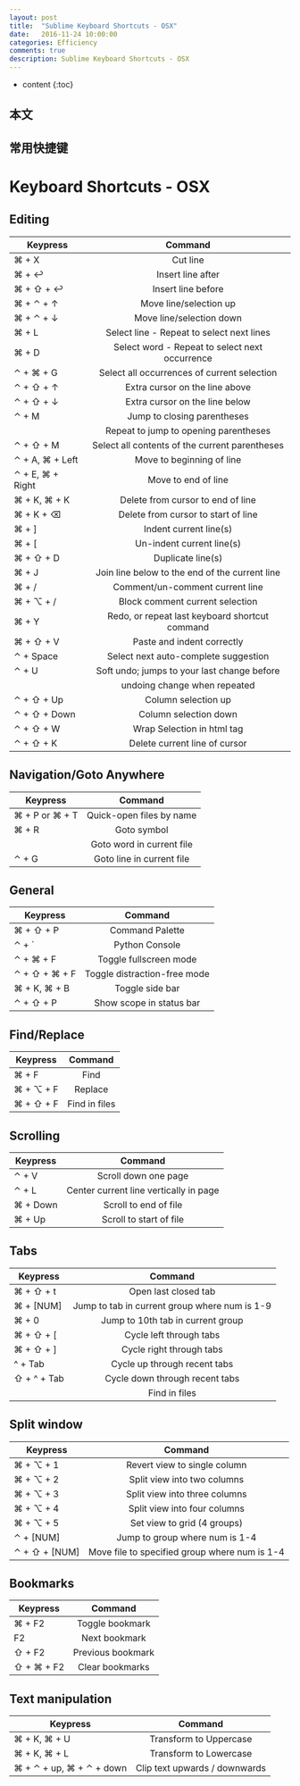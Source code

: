 ```yaml
---
layout: post
title:  "Sublime Keyboard Shortcuts - OSX"
date:   2016-11-24 10:00:00
categories: Efficiency
comments: true
description: Sublime Keyboard Shortcuts - OSX
---
```


* content
{:toc}


## 本文

## 常用快捷键

Keyboard Shortcuts - OSX
==================================

Editing
-------

| Keypress        | Command                                                   |
| ------------- | :-----:|
| ⌘ + X           | Cut line                                                  |
| ⌘ + ↩           | Insert line after                                         |
| ⌘ + ⇧ + ↩       | Insert line before                                        |
| ⌘ + ⌃ + ↑       | Move line/selection up                                    |
| ⌘ + ⌃ + ↓       | Move line/selection down                                  |
| ⌘ + L           | Select line - Repeat to select next lines                 |
| ⌘ + D           | Select word - Repeat to select next occurrence            |
| ⌃ + ⌘ + G       | Select all occurrences of current selection               |
| ⌃ + ⇧ + ↑       | Extra cursor on the line above                            |
| ⌃ + ⇧ + ↓       | Extra cursor on the line below                            |
| ⌃ + M           | Jump to closing parentheses                               |
|                 | Repeat to jump to opening parentheses                     |
| ⌃ + ⇧ + M       | Select all contents of the current parentheses            |
| ⌃ + A, ⌘ + Left | Move to beginning of line                                 |
| ⌃ + E, ⌘ + Right| Move to end of line                                       |
| ⌘ + K, ⌘ + K    | Delete from cursor to end of line                         |
| ⌘ + K + ⌫       | Delete from cursor to start of line                       |
| ⌘ + ]           | Indent current line(s)                                    |
| ⌘ + [           | Un-indent current line(s)                                 |
| ⌘ + ⇧ + D       | Duplicate line(s)                                         |
| ⌘ + J           | Join line below to the end of the current line            |
| ⌘ + /           | Comment/un-comment current line                           |
| ⌘ + ⌥ + /       | Block comment current selection                           |
| ⌘ + Y           | Redo, or repeat last keyboard shortcut command            |
| ⌘ + ⇧ + V       | Paste and indent correctly                                |
| ⌃ + Space       | Select next auto-complete suggestion                      |
| ⌃ + U           | Soft undo; jumps to your last change before               |
|                 | undoing change when repeated                              |
| ⌃ + ⇧ + Up      | Column selection up                                       |
| ⌃ + ⇧ + Down    | Column selection down                                     |
| ⌃ + ⇧ +  W      | Wrap  Selection in html tag                               |
| ⌃ + ⇧ +  K      | Delete current line of cursor                             |

Navigation/Goto Anywhere
------------------------

| Keypress        | Command                                                   |
| ------------- | :-----:|
| ⌘ + P or ⌘ + T  | Quick-open files by name                                  |
| ⌘ + R           | Goto symbol                                               |
|                 | Goto word in current file                                 |
| ⌃ + G           | Goto line in current file                                 |

General
------------------------

| Keypress        | Command                                                   |
| ------------- | :-----:|
| ⌘ + ⇧ + P       | Command Palette                                           |
| ⌃ + `           | Python Console                                            |
| ⌃ + ⌘ + F       | Toggle fullscreen mode                                    |
| ⌃ + ⇧ + ⌘ + F   | Toggle distraction-free mode                              |
| ⌘ + K, ⌘ + B    | Toggle side bar                                           |
| ⌃ + ⇧ + P       | Show scope in status bar                                  |

Find/Replace
------------------------

| Keypress        | Command                                                   |
| ------------- | :-----:|
| ⌘ + F           | Find                                                      |
| ⌘ + ⌥ + F       | Replace                                                   |
| ⌘ + ⇧ + F       | Find in files                                             |

Scrolling
------------------------

| Keypress        | Command                                                   |
| ------------- | :-----:|
| ⌃ + V           | Scroll down one page                                      |
| ⌃ + L           | Center current line vertically in page                    |
| ⌘ + Down        | Scroll to end of file                                     |
| ⌘ + Up          | Scroll to start of file                                   |

Tabs
------------------------

| Keypress        | Command                                                   |
| ------------- | :-----:|
| ⌘ + ⇧ + t       | Open last closed tab                                      |
| ⌘ + [NUM]       | Jump to tab in current group where num is 1-9             |
| ⌘ + 0           | Jump to 10th tab in current group                         |
| ⌘ + ⇧ + [       | Cycle left through tabs                                   |
| ⌘ + ⇧ + ]       | Cycle right through tabs                                  |
| ^ + Tab         | Cycle up through recent tabs                              |
| ⇧ + ^ + Tab     | Cycle down through recent tabs                            |
|                 | Find in files                                             |

Split window
------------------------

| Keypress        | Command                                                   |
| ------------- | :-----:|
| ⌘ + ⌥ + 1       | Revert view to single column                              |
| ⌘ + ⌥ + 2       | Split view into two columns                               |
| ⌘ + ⌥ + 3       | Split view into three columns                             |
| ⌘ + ⌥ + 4       | Split view into four columns                              |
| ⌘ + ⌥ + 5       | Set view to grid (4 groups)                               |
| ⌃ + [NUM]       | Jump to group where num is 1-4                            |
| ⌃ + ⇧ + [NUM]   | Move file to specified group where num is 1-4             |

Bookmarks
------------------------

| Keypress        | Command                                                   |
| ------------- | :-----:|
| ⌘ + F2          | Toggle bookmark                                           |
| F2              | Next bookmark                                             |
| ⇧ + F2          | Previous bookmark                                         |
| ⇧ + ⌘ + F2      | Clear bookmarks                                           |

Text manipulation
------------------------

| Keypress                  | Command                                         |
| ------------- | :-----:|
| ⌘ + K, ⌘ + U              | Transform to Uppercase                          |
| ⌘ + K, ⌘ + L              | Transform to Lowercase                          |
| ⌘ + ⌃ + up,  ⌘ + ⌃ + down |  Clip text upwards / downwards                  |